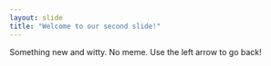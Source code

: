 ```yaml
---
layout: slide
title: "Welcome to our second slide!"
---
```

Something new and witty. No meme.
Use the left arrow to go back!
